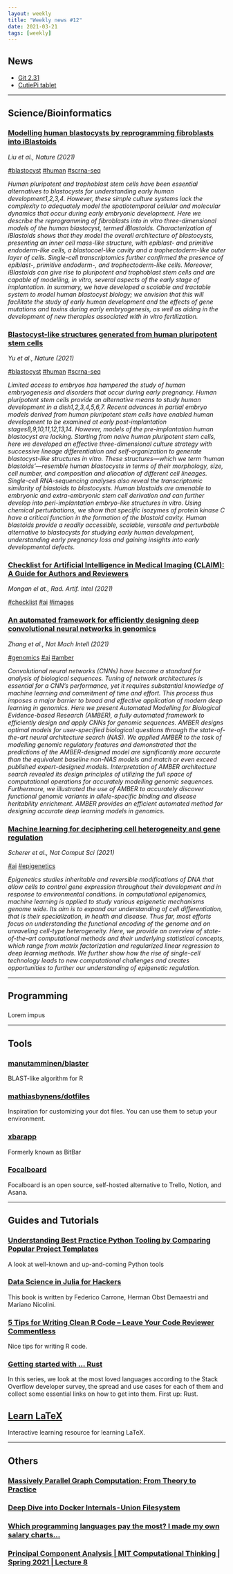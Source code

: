 ```yaml
---
layout: weekly
title: "Weekly news #12"
date: 2021-03-21
tags: [weekly]
---
```


## <i class="fas fa-bullhorn"></i> News

* [Git 2.31](https://github.blog/2021-03-15-highlights-from-git-2-31/)
* [CutiePi tablet](https://cutiepi.io/)

---

## <i class="fas fa-dna"></i> Science/Bioinformatics

### [Modelling human blastocysts by reprogramming fibroblasts into iBlastoids](https://www.nature.com/articles/s41586-021-03372-y)

_Liu et al., Nature (2021)_

<a href="#" class="badge badge-primary">#blastocyst</a>
<a href="#" class="badge badge-primary">#human</a>
<a href="#" class="badge badge-primary">#scrna-seq</a>

_Human pluripotent and trophoblast stem cells have been essential alternatives to blastocysts for understanding early human development1,2,3,4. However, these simple culture systems lack the complexity to adequately model the spatiotemporal cellular and molecular dynamics that occur during early embryonic development. Here we describe the reprogramming of fibroblasts into in vitro three-dimensional models of the human blastocyst, termed iBlastoids. Characterization of iBlastoids shows that they model the overall architecture of blastocysts, presenting an inner cell mass-like structure, with epiblast- and primitive endoderm-like cells, a blastocoel-like cavity and a trophectoderm-like outer layer of cells. Single-cell transcriptomics further confirmed the presence of epiblast-, primitive endoderm-, and trophectoderm-like cells. Moreover, iBlastoids can give rise to pluripotent and trophoblast stem cells and are capable of modelling, in vitro, several aspects of the early stage of implantation. In summary, we have developed a scalable and tractable system to model human blastocyst biology; we envision that this will facilitate the study of early human development and the effects of gene mutations and toxins during early embryogenesis, as well as aiding in the development of new therapies associated with in vitro fertilization._

### [Blastocyst-like structures generated from human pluripotent stem cells](https://www.nature.com/articles/s41586-021-03356-y)

_Yu et al., Nature (2021)_

<a href="#" class="badge badge-primary">#blastocyst</a>
<a href="#" class="badge badge-primary">#human</a>
<a href="#" class="badge badge-primary">#scrna-seq</a>

_Limited access to embryos has hampered the study of human embryogenesis and disorders that occur during early pregnancy. Human pluripotent stem cells provide an alternative means to study human development in a dish1,2,3,4,5,6,7. Recent advances in partial embryo models derived from human pluripotent stem cells have enabled human development to be examined at early post-implantation stages8,9,10,11,12,13,14. However, models of the pre-implantation human blastocyst are lacking. Starting from naive human pluripotent stem cells, here we developed an effective three-dimensional culture strategy with successive lineage differentiation and self-organization to generate blastocyst-like structures in vitro. These structures—which we term ‘human blastoids’—resemble human blastocysts in terms of their morphology, size, cell number, and composition and allocation of different cell lineages. Single-cell RNA-sequencing analyses also reveal the transcriptomic similarity of blastoids to blastocysts. Human blastoids are amenable to embryonic and extra-embryonic stem cell derivation and can further develop into peri-implantation embryo-like structures in vitro. Using chemical perturbations, we show that specific isozymes of protein kinase C have a critical function in the formation of the blastoid cavity. Human blastoids provide a readily accessible, scalable, versatile and perturbable alternative to blastocysts for studying early human development, understanding early pregnancy loss and gaining insights into early developmental defects._

### [Checklist for Artificial Intelligence in Medical Imaging (CLAIM): A Guide for Authors and Reviewers](https://pubs.rsna.org/doi/10.1148/ryai.2020200029)

_Mongan el at., Rad. Artif. Intel (2021)_

<a href="#" class="badge badge-primary">#checklist</a>
<a href="#" class="badge badge-primary">#ai</a>
<a href="#" class="badge badge-primary">#images</a>

### [An automated framework for efficiently designing deep convolutional neural networks in genomics](https://www.nature.com/articles/s42256-021-00316-z)

_Zhang et al., Nat Mach Intell (2021)_

<a href="#" class="badge badge-primary">#genomics</a>
<a href="#" class="badge badge-primary">#ai</a>
<a href="#" class="badge badge-primary">#amber</a>

_Convolutional neural networks (CNNs) have become a standard for analysis of biological sequences. Tuning of network architectures is essential for a CNN’s performance, yet it requires substantial knowledge of machine learning and commitment of time and effort. This process thus imposes a major barrier to broad and effective application of modern deep learning in genomics. Here we present Automated Modelling for Biological Evidence-based Research (AMBER), a fully automated framework to efficiently design and apply CNNs for genomic sequences. AMBER designs optimal models for user-specified biological questions through the state-of-the-art neural architecture search (NAS). We applied AMBER to the task of modelling genomic regulatory features and demonstrated that the predictions of the AMBER-designed model are significantly more accurate than the equivalent baseline non-NAS models and match or even exceed published expert-designed models. Interpretation of AMBER architecture search revealed its design principles of utilizing the full space of computational operations for accurately modelling genomic sequences. Furthermore, we illustrated the use of AMBER to accurately discover functional genomic variants in allele-specific binding and disease heritability enrichment. AMBER provides an efficient automated method for designing accurate deep learning models in genomics._

### [Machine learning for deciphering cell heterogeneity and gene regulation](https://www.nature.com/articles/s43588-021-00038-7)

_Scherer et al., Nat Comput Sci (2021)_

<a href="#" class="badge badge-primary">#ai</a>
<a href="#" class="badge badge-primary">#epigenetics</a>

_Epigenetics studies inheritable and reversible modifications of DNA that allow cells to control gene expression throughout their development and in response to environmental conditions. In computational epigenomics, machine learning is applied to study various epigenetic mechanisms genome wide. Its aim is to expand our understanding of cell differentiation, that is their specialization, in health and disease. Thus far, most efforts focus on understanding the functional encoding of the genome and on unraveling cell-type heterogeneity. Here, we provide an overview of state-of-the-art computational methods and their underlying statistical concepts, which range from matrix factorization and regularized linear regression to deep learning methods. We further show how the rise of single-cell technology leads to new computational challenges and creates opportunities to further our understanding of epigenetic regulation._

---

## <i class="far fa-keyboard"></i> Programming

### []()

Lorem impus

---

## <i class="fas fa-toolbox"></i> Tools

### [manutamminen/blaster](https://github.com/manutamminen/blaster)

BLAST-like algorithm for R

### [mathiasbynens/dotfiles](https://github.com/mathiasbynens/dotfiles)

Inspiration for customizing your dot files. You can use them to setup your environment.

### [xbarapp](https://xbarapp.com/)

Formerly known as BitBar

### [Focalboard](https://www.focalboard.com/)

Focalboard is an open source, self-hosted alternative to Trello, Notion, and Asana.

---

## <i class="fas fa-graduation-cap"></i> Guides and Tutorials

### [Understanding Best Practice Python Tooling by Comparing Popular Project Templates](https://betterprogramming.pub/understanding-best-practice-python-tooling-by-comparing-popular-project-templates-6eba49229106)

A look at well-known and up-and-coming Python tools

### [Data Science in Julia for Hackers](https://datasciencejuliahackers.com/)

This book is written by Federico Carrone, Herman Obst Demaestri and Mariano Nicolini.

### [5 Tips for Writing Clean R Code – Leave Your Code Reviewer Commentless](https://appsilon.com/write-clean-r-code/)

Nice tips for writing R code.

### [Getting started with … Rust](https://stackoverflow.blog/2021/03/15/getting-started-with-rust/)

In this series, we look at the most loved languages according to the Stack Overflow developer survey,
the spread and use cases for each of them and collect some essential links on how to get into them. First up: Rust.

## [Learn LaTeX](https://www.learnlatex.org/en/)

Interactive learning resource for learning LaTeX.

---

## <i class="fas fa-rss"></i> Others

### [](https://github.com/mathiasbynens/dotfiles/blob/master/.macos)

### [Massively Parallel Graph Computation: From Theory to Practice](https://ai.googleblog.com/2021/03/massively-parallel-graph-computation.html)

### [Deep Dive into Docker Internals - Union Filesystem](https://martinheinz.dev/blog/44)

### [Which programming languages pay the most? I made my own salary charts...](https://stribny.name/blog/salaries-by-language/)

### [Principal Component Analysis | MIT Computational Thinking | Spring 2021 | Lecture 8](https://www.youtube.com/watch?v=iuKrM_NzxCk)
